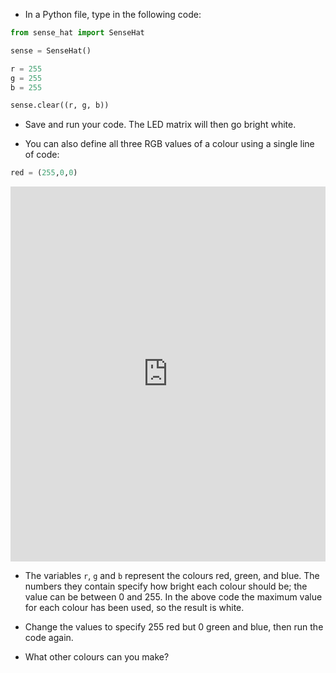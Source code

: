 + In a Python file, type in the following code:

```python
from sense_hat import SenseHat

sense = SenseHat()

r = 255
g = 255
b = 255

sense.clear((r, g, b))
```

+ Save and run your code. The LED matrix will then go bright white.

+ You can also define all three RGB values of a colour using a single line of code:

```python
red = (255,0,0)
```

<iframe src="https://trinket.io/embed/python/a588ddedcf" width="100%" height="600" frameborder="0" marginwidth="0" marginheight="0" allowfullscreen></iframe>

+ The variables `r`, `g` and `b` represent the colours red, green, and blue. The numbers they contain specify how bright each colour should be; the value can be between 0 and 255. In the above code the maximum value for each colour has been used, so the result is white.

+ Change the values to specify 255 red but 0 green and blue, then run the code again.

+ What other colours can you make?
